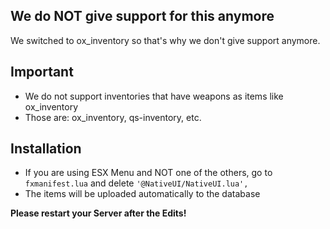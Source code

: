 ## We do NOT give support for this anymore
We switched to ox_inventory so that's why we don't give support anymore.

## Important
* We do not support inventories that have weapons as items like ox_inventory
* Those are: ox_inventory, qs-inventory, etc.

## Installation
* If you are using ESX Menu and NOT one of the others, go to `fxmanifest.lua` and delete `'@NativeUI/NativeUI.lua',`
* The items will be uploaded automatically to the database

**Please restart your Server after the Edits!**